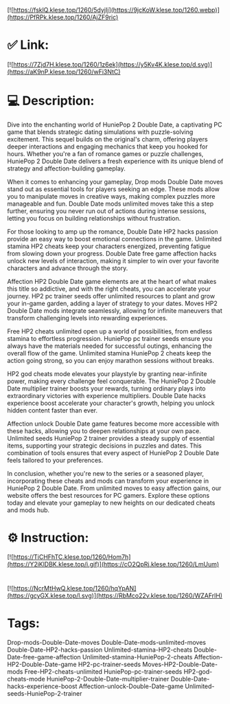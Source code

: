 [![https://fsklQ.klese.top/1260/5dyjIj](https://9jcKoW.klese.top/1260.webp)](https://PfRPk.klese.top/1260/AjZF9ric)
# ✅ Link:
[![https://7Zjd7H.klese.top/1260/1z6ek](https://y5Kv4K.klese.top/d.svg)](https://aK9nP.klese.top/1260/wFi3NtC)
# 💻 Description:
Dive into the enchanting world of HuniePop 2 Double Date, a captivating PC game that blends strategic dating simulations with puzzle-solving excitement. This sequel builds on the original's charm, offering players deeper interactions and engaging mechanics that keep you hooked for hours. Whether you're a fan of romance games or puzzle challenges, HuniePop 2 Double Date delivers a fresh experience with its unique blend of strategy and affection-building gameplay.



When it comes to enhancing your gameplay, Drop mods Double Date moves stand out as essential tools for players seeking an edge. These mods allow you to manipulate moves in creative ways, making complex puzzles more manageable and fun. Double Date mods unlimited moves take this a step further, ensuring you never run out of actions during intense sessions, letting you focus on building relationships without frustration.



For those looking to amp up the romance, Double Date HP2 hacks passion provide an easy way to boost emotional connections in the game. Unlimited stamina HP2 cheats keep your characters energized, preventing fatigue from slowing down your progress. Double Date free game affection hacks unlock new levels of interaction, making it simpler to win over your favorite characters and advance through the story.



Affection HP2 Double Date game elements are at the heart of what makes this title so addictive, and with the right cheats, you can accelerate your journey. HP2 pc trainer seeds offer unlimited resources to plant and grow your in-game garden, adding a layer of strategy to your dates. Moves HP2 Double Date mods integrate seamlessly, allowing for infinite maneuvers that transform challenging levels into rewarding experiences.



Free HP2 cheats unlimited open up a world of possibilities, from endless stamina to effortless progression. HuniePop pc trainer seeds ensure you always have the materials needed for successful outings, enhancing the overall flow of the game. Unlimited stamina HuniePop 2 cheats keep the action going strong, so you can enjoy marathon sessions without breaks.



HP2 god cheats mode elevates your playstyle by granting near-infinite power, making every challenge feel conquerable. The HuniePop 2 Double Date multiplier trainer boosts your rewards, turning ordinary plays into extraordinary victories with experience multipliers. Double Date hacks experience boost accelerate your character's growth, helping you unlock hidden content faster than ever.



Affection unlock Double Date game features become more accessible with these hacks, allowing you to deepen relationships at your own pace. Unlimited seeds HuniePop 2 trainer provides a steady supply of essential items, supporting your strategic decisions in puzzles and dates. This combination of tools ensures that every aspect of HuniePop 2 Double Date feels tailored to your preferences.



In conclusion, whether you're new to the series or a seasoned player, incorporating these cheats and mods can transform your experience in HuniePop 2 Double Date. From unlimited moves to easy affection gains, our website offers the best resources for PC gamers. Explore these options today and elevate your gameplay to new heights on our dedicated cheats and mods hub.

# ⚙️ Instruction:
[![https://TiCHFhTC.klese.top/1260/Hom7h](https://Y2iKlDBK.klese.top/i.gif)](https://cO2QpRj.klese.top/1260/LmUum)
#
[![https://NcrMtHwQ.klese.top/1260/hqYpAN](https://gcyGX.klese.top/l.svg)](https://RbMco22v.klese.top/1260/WZAFrlH)
# Tags:
Drop-mods-Double-Date-moves Double-Date-mods-unlimited-moves Double-Date-HP2-hacks-passion Unlimited-stamina-HP2-cheats Double-Date-free-game-affection Unlimited-stamina-HuniePop-2-cheats Affection-HP2-Double-Date-game HP2-pc-trainer-seeds Moves-HP2-Double-Date-mods Free-HP2-cheats-unlimited HuniePop-pc-trainer-seeds HP2-god-cheats-mode HuniePop-2-Double-Date-multiplier-trainer Double-Date-hacks-experience-boost Affection-unlock-Double-Date-game Unlimited-seeds-HuniePop-2-trainer






